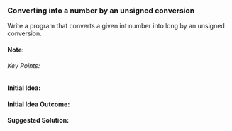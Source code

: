 ### Converting into a number by an unsigned conversion

Write a program that converts a given int number into long by an unsigned conversion.

#### Note:

###### Key Points:

#### Initial Idea:

#### Initial Idea Outcome:

#### Suggested Solution:
